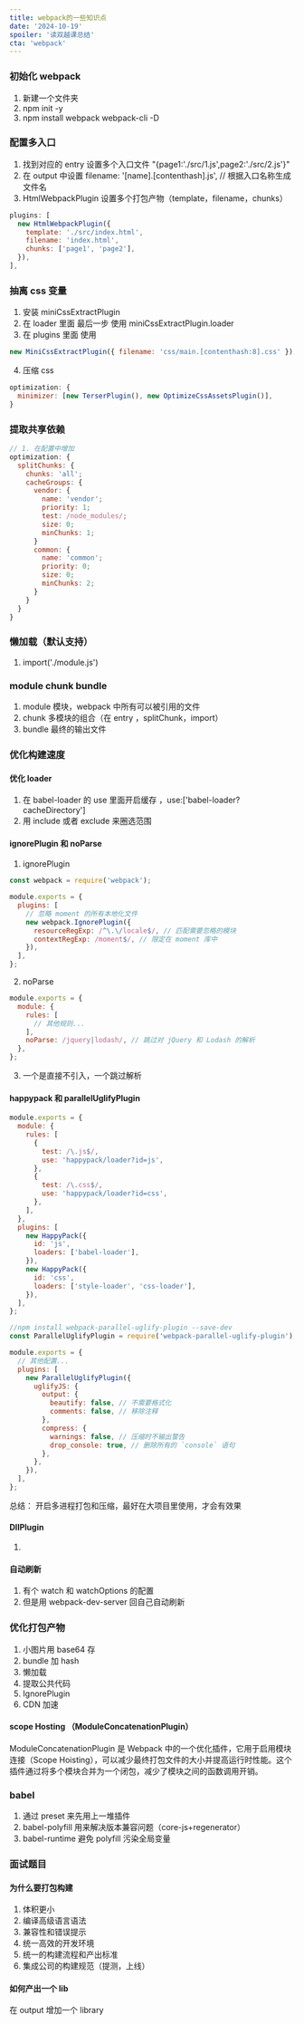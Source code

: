 ```yaml
---
title: webpack的一些知识点
date: '2024-10-19'
spoiler: '读双越课总结'
cta: 'webpack'
---
```


### 初始化 webpack

1. 新建一个文件夹
2. npm init -y
3. npm install webpack webpack-cli -D

### 配置多入口

1. 找到对应的 entry 设置多个入口文件 "{page1:'./src/1.js',page2:'./src/2.js'}"
2. 在 output 中设置 filename: '[name].[contenthash].js', // 根据入口名称生成文件名
3. HtmlWebpackPlugin 设置多个打包产物（template，filename，chunks）

```js
plugins: [
  new HtmlWebpackPlugin({
    template: './src/index.html',
    filename: 'index.html',
    chunks: ['page1', 'page2'],
  }),
],
```

### 抽离 css 变量

1. 安装 miniCssExtractPlugin
2. 在 loader 里面 最后一步 使用 miniCssExtractPlugin.loader
3. 在 plugins 里面 使用

```js
new MiniCssExtractPlugin({ filename: 'css/main.[contenthash:8].css' });
```

4. 压缩 css

```js
optimization: {
  minimizer: [new TerserPlugin(), new OptimizeCssAssetsPlugin()],
}
```

### 提取共享依赖

```js
// 1. 在配置中增加
optimization: {
  splitChunks: {
    chunks: 'all';
    cacheGroups: {
      vendor: {
        name: 'vendor';
        priority: 1;
        test: /node_modules/;
        size: 0;
        minChunks: 1;
      }
      common: {
        name: 'common';
        priority: 0;
        size: 0;
        minChunks: 2;
      }
    }
  }
}
```

### 懒加载（默认支持）

1. import('./module.js')

### module chunk bundle

1. module 模块，webpack 中所有可以被引用的文件
2. chunk 多模块的组合（在 entry ，splitChunk，import）
3. bundle 最终的输出文件

### 优化构建速度

#### 优化 loader

1. 在 babel-loader 的 use 里面开启缓存 ，use:['babel-loader?cacheDirectory']
2. 用 include 或者 exclude 来圈选范围

#### ignorePlugin 和 noParse

1. ignorePlugin

```js
const webpack = require('webpack');

module.exports = {
  plugins: [
    // 忽略 moment 的所有本地化文件
    new webpack.IgnorePlugin({
      resourceRegExp: /^\.\/locale$/, // 匹配需要忽略的模块
      contextRegExp: /moment$/, // 限定在 moment 库中
    }),
  ],
};
```

2. noParse

```js
module.exports = {
  module: {
    rules: [
      // 其他规则...
    ],
    noParse: /jquery|lodash/, // 跳过对 jQuery 和 Lodash 的解析
  },
};
```

3. 一个是直接不引入，一个跳过解析

#### happypack 和 parallelUglifyPlugin

```js
module.exports = {
  module: {
    rules: [
      {
        test: /\.js$/,
        use: 'happypack/loader?id=js',
      },
      {
        test: /\.css$/,
        use: 'happypack/loader?id=css',
      },
    ],
  },
  plugins: [
    new HappyPack({
      id: 'js',
      loaders: ['babel-loader'],
    }),
    new HappyPack({
      id: 'css',
      loaders: ['style-loader', 'css-loader'],
    }),
  ],
};
```

```js
//npm install webpack-parallel-uglify-plugin --save-dev
const ParallelUglifyPlugin = require('webpack-parallel-uglify-plugin');

module.exports = {
  // 其他配置...
  plugins: [
    new ParallelUglifyPlugin({
      uglifyJS: {
        output: {
          beautify: false, // 不需要格式化
          comments: false, // 移除注释
        },
        compress: {
          warnings: false, // 压缩时不输出警告
          drop_console: true, // 删除所有的 `console` 语句
        },
      },
    }),
  ],
};
```

总结： 开启多进程打包和压缩，最好在大项目里使用，才会有效果

#### DllPlugin

1.

#### 自动刷新

1. 有个 watch 和 watchOptions 的配置
2. 但是用 webpack-dev-server 回自己自动刷新

### 优化打包产物

1. 小图片用 base64 存
2. bundle 加 hash
3. 懒加载
4. 提取公共代码
5. IgnorePlugin
6. CDN 加速

#### scope Hosting （ModuleConcatenationPlugin）

ModuleConcatenationPlugin 是 Webpack 中的一个优化插件，它用于启用模块连接（Scope Hoisting），可以减少最终打包文件的大小并提高运行时性能。这个插件通过将多个模块合并为一个闭包，减少了模块之间的函数调用开销。

### babel

1. 通过 preset 来先用上一堆插件
2. babel-polyfill 用来解决版本兼容问题（core-js+regenerator）
3. babel-runtime 避免 polyfill 污染全局变量

### 面试题目

#### 为什么要打包构建

1. 体积更小
2. 编译高级语言语法
3. 兼容性和错误提示
4. 统一高效的开发环境
5. 统一的构建流程和产出标准
6. 集成公司的构建规范（提测，上线）

#### 如何产出一个 lib

在 output 增加一个 library
